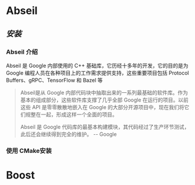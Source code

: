 # Abseil

## *安装*

### Abseil 介绍

Abseil 是 Google 内部使用的 C++ 基础库，它历经十多年的开发，它的目的是为 Google 编程人员在各种项目上的工作需求提供支持，这些重要项目包括 Protocol Buffers、gRPC、TensorFlow 和 Bazel 等

> Abseil是从 Google 内部代码块中抽取出来的一系列最基础的软件库。作为基本的组成部分，这些软件库支撑了几乎全部 Google 在运行的项目。以前这些 API 是零零散散地嵌入在 Google 的大部分开源项目中，现在我们将它们规整在一起，形成这样一个全面的项目。
>
> Abseil 是 Google 代码库的最基本构建模块，其代码经过了生产环节测试，此后还会继续得到完全的维护。 -- Google

### 使用 CMake安装

# Boost